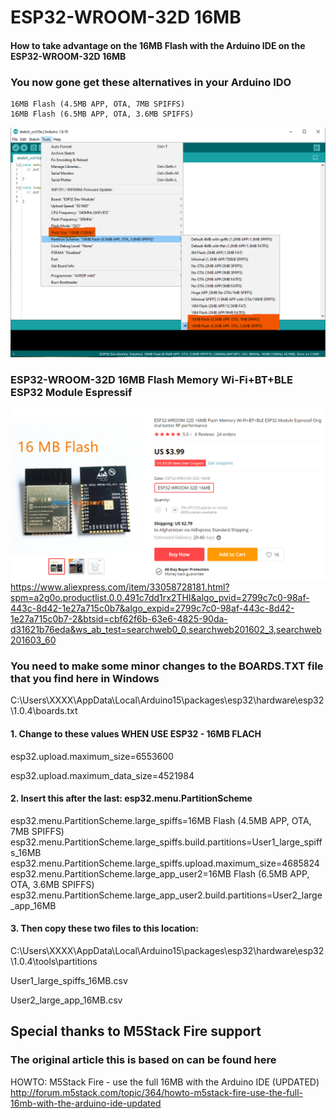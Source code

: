 # ESP32-WROOM-32D 16MB
#### How to take advantage on the 16MB Flash with the Arduino IDE on the ESP32-WROOM-32D 16MB

### You now gone get these alternatives in your Arduino IDO

    16MB Flash (4.5MB APP, OTA, 7MB SPIFFS)
    16MB Flash (6.5MB APP, OTA, 3.6MB SPIFFS)


![alt text](https://github.com/Knottis/ESP32-WROOM-32D_16MB/blob/master/Arduino_IDE_16MB.png "Arduino IDE")



### ESP32-WROOM-32D 16MB Flash Memory Wi-Fi+BT+BLE ESP32 Module Espressif

![alt text](https://github.com/Knottis/ESP32-WROOM-32D_16MB/blob/master/ESP32-WROOM-32D-16MB.png "ESP32-WROOM-32D 16MB")
https://www.aliexpress.com/item/33058728181.html?spm=a2g0o.productlist.0.0.491c7dd1rx2THI&algo_pvid=2799c7c0-98af-443c-8d42-1e27a715c0b7&algo_expid=2799c7c0-98af-443c-8d42-1e27a715c0b7-2&btsid=cbf62f6b-63e6-4825-90da-d31621b76eda&ws_ab_test=searchweb0_0,searchweb201602_3,searchweb201603_60

### You need to make some minor changes to the BOARDS.TXT file that you find here in Windows

C:\Users\XXXX\AppData\Local\Arduino15\packages\esp32\hardware\esp32\1.0.4\boards.txt

#### 1. Change to these values WHEN USE ESP32 - 16MB FLACH

esp32.upload.maximum_size=6553600

esp32.upload.maximum_data_size=4521984


#### 2. Insert this after the last:   esp32.menu.PartitionScheme


esp32.menu.PartitionScheme.large_spiffs=16MB Flash (4.5MB APP, OTA, 7MB SPIFFS)
esp32.menu.PartitionScheme.large_spiffs.build.partitions=User1_large_spiffs_16MB
esp32.menu.PartitionScheme.large_spiffs.upload.maximum_size=4685824
esp32.menu.PartitionScheme.large_app_user2=16MB Flash (6.5MB APP, OTA, 3.6MB SPIFFS)
esp32.menu.PartitionScheme.large_app_user2.build.partitions=User2_large_app_16MB


#### 3. Then copy these two files to this location:

C:\Users\XXXX\AppData\Local\Arduino15\packages\esp32\hardware\esp32\1.0.4\tools\partitions

User1_large_spiffs_16MB.csv

User2_large_app_16MB.csv


## Special thanks to M5Stack Fire support 
### The original article this is based on can be found here
HOWTO: M5Stack Fire - use the full 16MB with the Arduino IDE (UPDATED)
http://forum.m5stack.com/topic/364/howto-m5stack-fire-use-the-full-16mb-with-the-arduino-ide-updated
